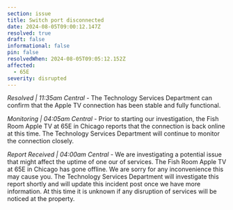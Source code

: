```yaml
---
section: issue
title: Switch port disconnected
date: 2024-08-05T09:00:12.147Z
resolved: true
draft: false
informational: false
pin: false
resolvedWhen: 2024-08-05T09:05:12.152Z
affected:
  - 65E
severity: disrupted
---
```

*Resolved | 11:35am Central* - The Technology Services Department can confirm that the Apple TV connection has been stable and fully functional.

*Monitoring | 04:05am Central* - Prior to starting our investigation, the Fish Room Apple TV at 65E in Chicago reports that the connection is back online at this time. The Technology Services Department will continue to monitor the connection closely.

*Report Received | 04:00am Central* - We are investigating a potential issue that might affect the uptime of one our of services. The Fish Room Apple TV at 65E in Chicago has gone offline. We are sorry for any inconvenience this may cause you. The Technology Services Department will investigate this report shortly and will update this incident post once we have more information. At this time it is unknown if any disruption of services will be noticed at the property. 